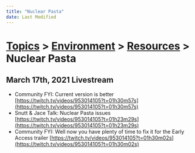 ```yaml
---
title: "Nuclear Pasta"
date: Last Modified
---
```

# [Topics](../../../topics.md) > [Environment](../../../topics/environment.md) > [Resources](../../../topics/environment/resources.md) > Nuclear Pasta

## March 17th, 2021 Livestream
* Community FYI: Current version is better [https://twitch.tv/videos/953014105?t=01h30m57s](https://twitch.tv/videos/953014105?t=01h30m57s)
* Snutt & Jace Talk: Nuclear Pasta issues [https://twitch.tv/videos/953014105?t=01h23m29s](https://twitch.tv/videos/953014105?t=01h23m29s)
* Community FYI: Well now you have plenty of time to fix it for the Early Access trailer [https://twitch.tv/videos/953014105?t=01h30m02s](https://twitch.tv/videos/953014105?t=01h30m02s)
